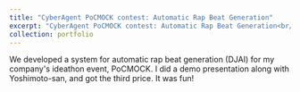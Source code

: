 ```yaml
---
title: "CyberAgent PoCMOCK contest: Automatic Rap Beat Generation"
excerpt: "CyberAgent PoCMOCK contest: Automatic Rap Beat Generation<br/><img src='/images/portfolio/pocmock2022.jpg'>"
collection: portfolio
---
```


We developed a system for automatic rap beat generation (DJAI) for my company's ideathon event, PoCMOCK. I did a demo presentation along with Yoshimoto-san, and got the third price. It was fun!
